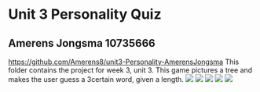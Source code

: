 #  Unit 3 Personality Quiz

## Amerens Jongsma 10735666 
https://github.com/Amerens8/unit3-Personality-AmerensJongsma
This folder contains the project for week 3, unit 3. 
This game pictures a tree and makes the user guess a 3certain word, given a length.
![](doc/pers1.png)
![](doc/pers2.png)
![](doc/pers3.png)
![](doc/pers4.png)
![](doc/pers5.png)
